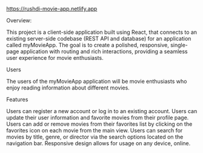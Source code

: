 
https://rushdi-movie-app.netlify.app

Overview:

This project is a client-side application built using React, that connects to an existing server-side codebase (REST API and database) for an application called myMovieApp. The goal is to create a polished, responsive, single-page application with routing and rich interactions, providing a seamless user experience for movie enthusiasts.

Users

The users of the myMovieApp application will be movie enthusiasts who enjoy reading information about different movies.

Features

Users can register a new account or log in to an existing account.
Users can update their user information and favorite movies from their profile page.
Users can add or remove movies from their favorites list by clicking on the favorites icon on each movie from the main view.
Users can search for movies by title, genre, or director via the search options located on the navigation bar.
Responsive design allows for usage on any device, online.
